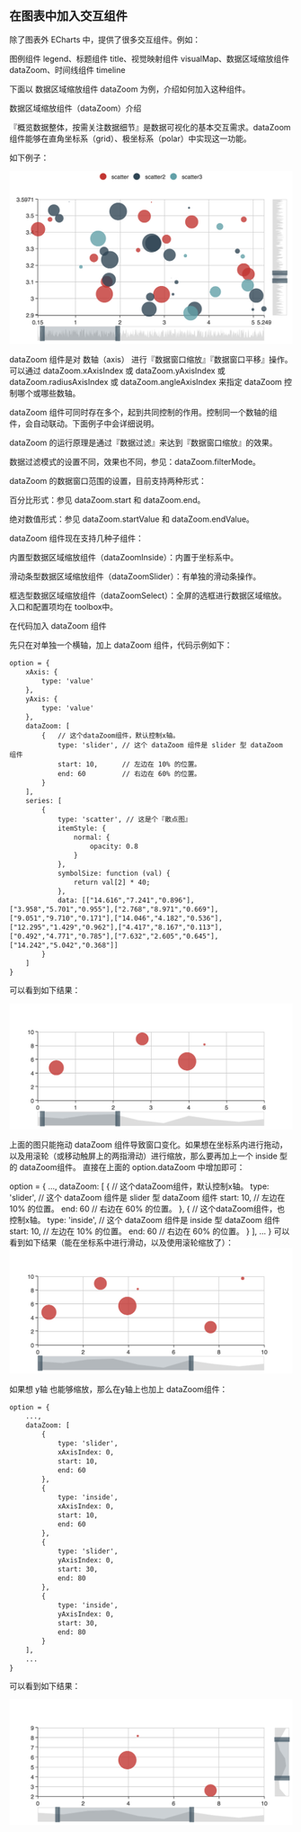 ## 在图表中加入交互组件
除了图表外 ECharts 中，提供了很多交互组件。例如：

图例组件 legend、标题组件 title、视觉映射组件 visualMap、数据区域缩放组件 dataZoom、时间线组件 timeline

下面以 数据区域缩放组件 dataZoom 为例，介绍如何加入这种组件。



数据区域缩放组件（dataZoom）介绍

『概览数据整体，按需关注数据细节』是数据可视化的基本交互需求。dataZoom 组件能够在直角坐标系（grid）、极坐标系（polar）中实现这一功能。

如下例子：

![Alt text](images/5-1.png)


dataZoom 组件是对 数轴（axis） 进行『数据窗口缩放』『数据窗口平移』操作。
可以通过 dataZoom.xAxisIndex 或 dataZoom.yAxisIndex 或 dataZoom.radiusAxisIndex 或 dataZoom.angleAxisIndex 来指定 dataZoom 控制哪个或哪些数轴。

dataZoom 组件可同时存在多个，起到共同控制的作用。控制同一个数轴的组件，会自动联动。下面例子中会详细说明。

dataZoom 的运行原理是通过『数据过滤』来达到『数据窗口缩放』的效果。

数据过滤模式的设置不同，效果也不同，参见：dataZoom.filterMode。

dataZoom 的数据窗口范围的设置，目前支持两种形式：

百分比形式：参见 dataZoom.start 和 dataZoom.end。

绝对数值形式：参见 dataZoom.startValue 和 dataZoom.endValue。

dataZoom 组件现在支持几种子组件：

内置型数据区域缩放组件（dataZoomInside）：内置于坐标系中。

滑动条型数据区域缩放组件（dataZoomSlider）：有单独的滑动条操作。

框选型数据区域缩放组件（dataZoomSelect）：全屏的选框进行数据区域缩放。入口和配置项均在 toolbox中。



在代码加入 dataZoom 组件

先只在对单独一个横轴，加上 dataZoom 组件，代码示例如下：


```
option = {
    xAxis: {
        type: 'value'
    },
    yAxis: {
        type: 'value'
    },
    dataZoom: [
        {   // 这个dataZoom组件，默认控制x轴。
            type: 'slider', // 这个 dataZoom 组件是 slider 型 dataZoom 组件
            start: 10,      // 左边在 10% 的位置。
            end: 60         // 右边在 60% 的位置。
        }
    ],
    series: [
        {
            type: 'scatter', // 这是个『散点图』
            itemStyle: {
                normal: {
                    opacity: 0.8
                }
            },
            symbolSize: function (val) {
                return val[2] * 40;
            },
            data: [["14.616","7.241","0.896"],["3.958","5.701","0.955"],["2.768","8.971","0.669"],["9.051","9.710","0.171"],["14.046","4.182","0.536"],["12.295","1.429","0.962"],["4.417","8.167","0.113"],["0.492","4.771","0.785"],["7.632","2.605","0.645"],["14.242","5.042","0.368"]]
        }
    ]
}
```


可以看到如下结果：

![Alt text](images/5-2.png)

上面的图只能拖动 dataZoom 组件导致窗口变化。如果想在坐标系内进行拖动，以及用滚轮（或移动触屏上的两指滑动）进行缩放，那么要再加上一个 inside 型的 dataZoom组件。
直接在上面的 option.dataZoom 中增加即可：

option = {
    ...,
    dataZoom: [
        {   // 这个dataZoom组件，默认控制x轴。
            type: 'slider', // 这个 dataZoom 组件是 slider 型 dataZoom 组件
            start: 10,      // 左边在 10% 的位置。
            end: 60         // 右边在 60% 的位置。
        },
        {   // 这个dataZoom组件，也控制x轴。
            type: 'inside', // 这个 dataZoom 组件是 inside 型 dataZoom 组件
            start: 10,      // 左边在 10% 的位置。
            end: 60         // 右边在 60% 的位置。
        }
    ],
    ...
}
可以看到如下结果（能在坐标系中进行滑动，以及使用滚轮缩放了）：
![Alt text](images/5-4.png)

如果想 y轴 也能够缩放，那么在y轴上也加上 dataZoom组件：

```
option = {
    ...,
    dataZoom: [
        {
            type: 'slider',
            xAxisIndex: 0,
            start: 10,
            end: 60
        },
        {
            type: 'inside',
            xAxisIndex: 0,
            start: 10,
            end: 60
        },
        {
            type: 'slider',
            yAxisIndex: 0,
            start: 30,
            end: 80
        },
        {
            type: 'inside',
            yAxisIndex: 0,
            start: 30,
            end: 80
        }
    ],
    ...
}

```
可以看到如下结果：

![Alt text](images/5-5.png)